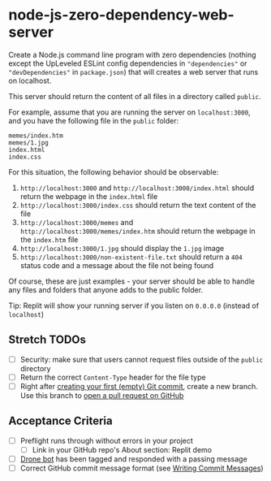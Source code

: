 # node-js-zero-dependency-web-server

Create a Node.js command line program with zero dependencies (nothing except the UpLeveled ESLint config dependencies in `"dependencies"` or `"devDependencies"` in `package.json`) that will creates a web server that runs on localhost.

This server should return the content of all files in a directory called `public`.

For example, assume that you are running the server on `localhost:3000`, and you have the following file in the `public` folder:

```
memes/index.htm
memes/1.jpg
index.html
index.css
```

For this situation, the following behavior should be observable:

1. `http://localhost:3000` and `http://localhost:3000/index.html` should return the webpage in the `index.html` file
2. `http://localhost:3000/index.css` should return the text content of the file
3. `http://localhost:3000/memes` and `http://localhost:3000/memes/index.htm` should return the webpage in the `index.htm` file
4. `http://localhost:3000/1.jpg` should display the `1.jpg` image
5. `http://localhost:3000/non-existent-file.txt` should return a `404` status code and a message about the file not being found

Of course, these are just examples - your server should be able to handle any files and folders that anyone adds to the public folder.

Tip: Replit will show your running server if you listen on `0.0.0.0` (instead of `localhost`)

## Stretch TODOs

- [ ] Security: make sure that users cannot request files outside of the `public` directory
- [ ] Return the correct `Content-Type` header for the file type
- [ ] Right after [creating your first (empty) Git commit](https://learn.upleveled.io/pern-extensive-immersive/modules/cheatsheet-command-line/#5-create-and-push-an-initial-commit), create a new branch. Use this branch to [open a pull request on GitHub](https://learn.upleveled.io/pern-extensive-immersive/modules/cheatsheet-git-github/#opening-pull-requests)

## Acceptance Criteria

- [ ] Preflight runs through without errors in your project
  - [ ] Link in your GitHub repo's About section: Replit demo
- [ ] [Drone bot](https://learn.upleveled.io/pern-extensive-immersive/modules/cheatsheet-tasks/#upleveled-drone) has been tagged and responded with a passing message
- [ ] Correct GitHub commit message format (see [Writing Commit Messages](https://learn.upleveled.io/pern-extensive-immersive/modules/cheatsheet-git-github/#writing-commit-messages))
